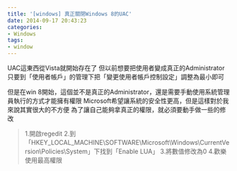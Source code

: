 ```yaml
---
title: '[windows] 真正關閉Windows 8的UAC'
date: 2014-09-17 20:43:23
categories:
- Windows
tags:
- window
---
```


UAC這東西從Vista就開始存在了
但以前想要把使用者變成真正的Administrator
只要到「使用者帳戶」的管理下把「變更使用者帳戶控制設定」調整為最小即可

<!--more-->

但是在win 8開始，這個並不是真正的Administrator，還是需要手動使用系統管理員執行的方式才能擁有權限
Microsoft希望讓系統的安全性更高，但是這樣對於我來說其實很大的不方便
為了讓自己能夠拿真正的權限，就必須要動手做一些的修改

>1.開啟regedit
2.到「HKEY_LOCAL_MACHINE\SOFTWARE\Microsoft\Windows\CurrentVersion\Policies\System」下找到「Enable LUA」
3.將數值修改為0
4.歡樂使用最高權限
